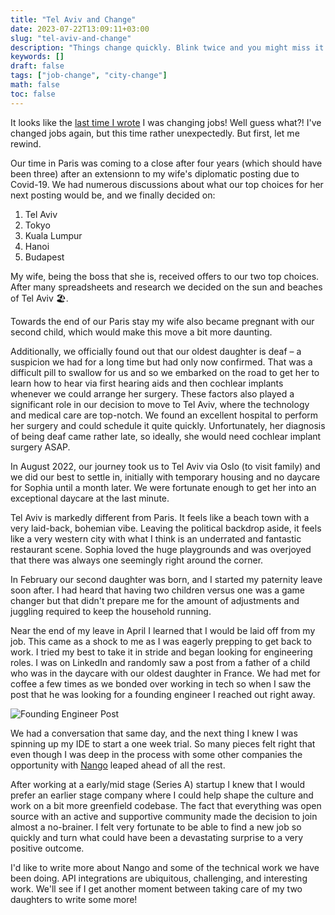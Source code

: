 ```yaml
---
title: "Tel Aviv and Change"
date: 2023-07-22T13:09:11+03:00
slug: "tel-aviv-and-change"
description: "Things change quickly. Blink twice and you might miss it!"
keywords: []
draft: false
tags: ["job-change", "city-change"]
math: false
toc: false
---
```


It looks like the [last time I wrote](/blog/new-beginnings) I was changing jobs! Well guess what?! I've changed jobs again, but
this time rather unexpectedly. But first, let me rewind.

Our time in Paris was coming to a close after four years (which should have been three)
after an extensionn to my wife's diplomatic posting due to Covid-19. We had
numerous discussions about what our top choices for her next posting would be, and we finally decided on:

1. Tel Aviv
2. Tokyo
3. Kuala Lumpur
4. Hanoi
5. Budapest

My wife, being the boss that she is, received offers to our two top choices. After
many spreadsheets and research we decided on the sun and beaches of Tel Aviv 🏖.

Towards the end of our Paris stay my wife also became pregnant with our second child,
which would make this move a bit more daunting.

Additionally, we officially found out that our oldest daughter is
deaf – a suspicion we had for a long time but had only now confirmed.
That was a difficult pill to swallow for us and so we embarked
on the road to get her to learn how to hear via first hearing aids and then
cochlear implants whenever we could arrange her surgery. These factors also played a
significant role in our decision to move to Tel Aviv, where the technology and medical care are top-notch.
We found an excellent hospital to perform her surgery and could schedule it quite quickly.
Unfortunately, her diagnosis of being deaf came rather late, so ideally, she would need cochlear implant surgery ASAP.

In August 2022, our journey took us to Tel Aviv via Oslo (to visit family) and we did our best
to settle in, initially with temporary housing and no daycare for Sophia until
a month later. We were fortunate enough to get her into an exceptional daycare at the last minute.

Tel Aviv is markedly different from Paris. It feels like a beach town with a
very laid-back, bohemian vibe. Leaving the political backdrop aside, it feels
like a very western city with what I think is an underrated and fantastic restaurant scene.
Sophia loved the huge playgrounds and was overjoyed that there was always one
seemingly right around the corner.

In February our second daughter was born, and I started my paternity leave soon
after. I had heard that having two children versus one was a game changer
but that didn't prepare me for the amount of adjustments and juggling required
to keep the household running.

Near the end of my leave in April I learned that I would be laid off
from my job. This came as a shock to me as I was eagerly prepping
to get back to work. I tried my best to take it in stride and began looking
for engineering roles. I was on LinkedIn and randomly saw a post from a father of
a child who was in the daycare with our oldest daughter in France. We had met for
coffee a few times as we bonded over working in tech so when I saw the post
that he was looking for a founding engineer I reached out right away.

![Founding Engineer Post](/images/founding-engineer.png)

We had a conversation that same day, and the next thing I knew I was spinning up
my IDE to start a one week trial. So many pieces felt right that even though
I was deep in the process with some other companies the opportunity with [Nango](https://nango.dev)
leaped ahead of all the rest.

After working at a early/mid stage (Series A) startup I knew that I would prefer an earlier stage company
where I could help shape the culture and work on a bit more greenfield codebase.
The fact that everything was open source with an active and supportive community
made the decision to join almost a no-brainer. I felt very fortunate to be able to find
a new job so quickly and turn what could have been a devastating surprise to a
very positive outcome.

I'd like to write more about Nango and some of the technical work we have been
doing. API integrations are ubiquitous, challenging, and interesting work.
We'll see if I get another moment between taking care of my two daughters to write some more!
